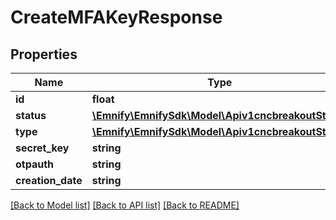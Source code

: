# CreateMFAKeyResponse

## Properties
Name | Type | Description | Notes
------------ | ------------- | ------------- | -------------
**id** | **float** |  | [optional] 
**status** | [**\Emnify\EmnifySdk\Model\Apiv1cncbreakoutStatus**](Apiv1cncbreakoutStatus.md) |  | [optional] 
**type** | [**\Emnify\EmnifySdk\Model\Apiv1cncbreakoutStatus**](Apiv1cncbreakoutStatus.md) |  | [optional] 
**secret_key** | **string** |  | [optional] 
**otpauth** | **string** |  | [optional] 
**creation_date** | **string** |  | [optional] 

[[Back to Model list]](../../README.md#documentation-for-models) [[Back to API list]](../../README.md#documentation-for-api-endpoints) [[Back to README]](../../README.md)

